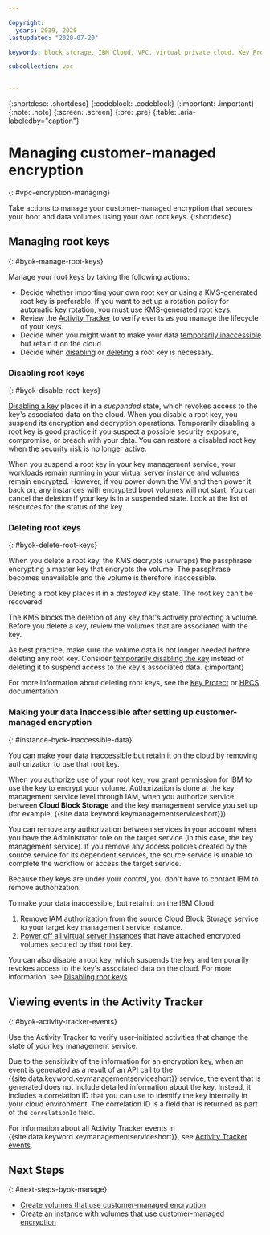 ```yaml
---

Copyright:
  years: 2019, 2020
lastupdated: "2020-07-20"

keywords: block storage, IBM Cloud, VPC, virtual private cloud, Key Protect, encryption, key management, Hyper Protect Crypto Services, HPCS, volume, data storage, virtual server instance, instance, customer-managed encryption

subcollection: vpc


---
```


{:shortdesc: .shortdesc}
{:codeblock: .codeblock}
{:important: .important}
{:note: .note}
{:screen: .screen}
{:pre: .pre}
{:table: .aria-labeledby="caption"}

# Managing customer-managed encryption
{: #vpc-encryption-managing}

Take actions to manage your customer-managed encryption that secures your boot and data volumes using your own root keys.
{:shortdesc}

## Managing root keys
{: #byok-manage-root-keys}

Manage your root keys by taking the following actions: 

* Decide whether importing your own root key or using a KMS-generated root key is preferable. If you want to set up a rotation policy for automatic key rotation, you must use KMS-generated root keys.
* Review the [Activity Tracker](#byok-activity-tracker-event) to verify events as you manage the lifecycle of your keys.
* Decide when you might want to make your data [temporarily inaccessible](#instance-byok-inaccessible-data) but retain it on the cloud.
* Decide when [disabling](#byok-disable-root-keys) or [deleting](#byok-delete-root-keys) a root key is necessary. 

### Disabling root keys
{: #byok-disable-root-keys}

[Disabling a key](/docs/key-protect?topic=key-protect-disable-keys) places it in a _suspended_ state, which revokes access to the key's associated data on the cloud. When you disable a root key, you suspend its encryption and decryption operations. Temporarily disabling a root key is good practice if you suspect a possible security exposure, compromise, or breach with your data. You can restore a disabled root key when the security risk is no longer active.

When you suspend a root key in your key management service, your workloads remain running in your virtual server instance and volumes remain encrypted. However, if you power down the VM and then power it back on, any instances with encrypted boot volumes will not start. You can cancel the deletion if your key is in a suspended state. Look at the list of resources for the status of the key.

### Deleting root keys
{: #byok-delete-root-keys}

When you delete a root key, the KMS decrypts (unwraps) the passphrase encrypting a master key that encrypts the volume. The passphrase becomes unavailable and the volume is therefore inaccessible. 

Deleting a root key places it in a _destoyed_ key state. The root key can't be recovered. 

The KMS blocks the deletion of any key that's actively protecting a volume. Before you delete a key, review the volumes that are associated with the key.

As best practice, make sure the volume data is not longer needed before deleting any root key. Consider [temporarily disabling the key](#byok-disable-root-keys) instead of deleting it to suspend access to the key's associated data.
{:important}

For more information about deleting root keys, see the [Key Protect](/docs/key-protect?topic=key-protect-delete-keys) or [HPCS](/docs/hs-crypto?topic=hs-crypto-delete-keys) documentation.

### Making your data inaccessible after setting up customer-managed encryption
{: #instance-byok-inaccessible-data}

You can make your data inaccessible but retain it on the cloud by removing authorization to use that root key. 

When you [authorize use](/docs/iam?topic=iam-serviceauth#serviceauth) of your root key, you grant permission for IBM to use the key to encrypt your volume. Authorization is done at the key management service level through IAM, when you authorize service between **Cloud Block Storage** and the key management service you set up (for example, {{site.data.keyword.keymanagementserviceshort}}).

You can remove any authorization between services in your account when you have the Administrator role on the target service (in this case, the key management service). If you remove any access policies created by the source service for its dependent services, the source service is unable to complete the workflow or access the target service.

Because they keys are under your control, you don't have to contact IBM to remove authorization.

To make your data inaccessible, but retain it on the IBM Cloud:

1. [Remove IAM authorization](/docs/iam?topic=iam-serviceauth#remove-auth) from the source Cloud Block Storage service to your target key management service instance.
2. [Power off all virtual server instances](/docs/vpc?topic=vpc-managing-virtual-server-instances#stop-and-start) that have attached encrypted volumes secured by that root key.

You can also disable a root key, which suspends the key and temporarily revokes access to the key's associated data on the cloud. For more information, see [Disabling root keys](/docs/key-protect?topic=key-protect-disable-keys)

## Viewing events in the Activity Tracker 
{: #byok-activity-tracker-events}

Use the Activity Tracker to verify user-initiated activities that change the state of your key management service. 

Due to the sensitivity of the information for an encryption key, when an event is generated as a result of an API call to the {{site.data.keyword.keymanagementserviceshort}} service, the event that is generated does not include detailed information about the key. Instead, it includes a correlation ID that you can use to identify the key internally in your cloud environment. The correlation ID is a field that is returned as part of the `correlationId` field.

For information about all Activity Tracker events in {{site.data.keyword.keymanagementserviceshort}}, see [Activity Tracker events](/docs/key-protect?topic=key-protect-at-events).

## Next Steps
{: #next-steps-byok-manage}

* [Create volumes that use customer-managed encryption](/docs/vpc?topic=vpc-block-storage-vpc-encryption)
* [Create an instance with volumes that use customer-managed encryption](/docs/vpc?topic=vpc-creating-instances-byok)
